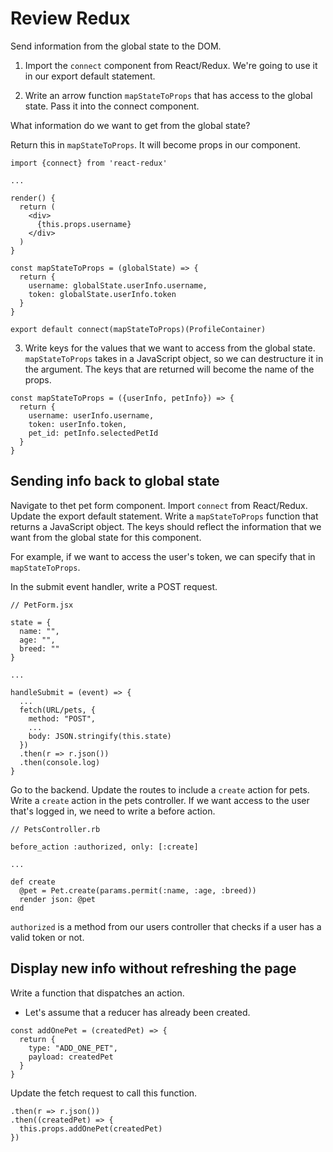 # Review Redux

Send information from the global state to the DOM.

1. Import the `connect` component from React/Redux. We're going to use it in our export default statement.

2. Write an arrow function `mapStateToProps` that has access to the global state. Pass it into the connect component.

What information do we want to get from the global state?

Return this in `mapStateToProps`. It will become props in our component.

```
import {connect} from 'react-redux'

...

render() {
  return (
    <div>
      {this.props.username}
    </div>
  )
}

const mapStateToProps = (globalState) => {
  return {
    username: globalState.userInfo.username,
    token: globalState.userInfo.token
  }
}

export default connect(mapStateToProps)(ProfileContainer)
```

3. Write keys for the values that we want to access from the global state. `mapStateToProps` takes in a JavaScript object, so we can destructure it in the argument. The keys that are returned will become the name of the props.

```
const mapStateToProps = ({userInfo, petInfo}) => {
  return {
    username: userInfo.username,
    token: userInfo.token,
    pet_id: petInfo.selectedPetId
  }
}
```

## Sending info back to global state
Navigate to thet pet form component. Import `connect` from React/Redux. Update the export default statement. Write a `mapStateToProps` function that returns a JavaScript object. The keys should reflect the information that we want from the global state for this component.

For example, if we want to access the user's token, we can specify that in `mapStateToProps`.

In the submit event handler, write a POST request.

```
// PetForm.jsx

state = {
  name: "",
  age: "",
  breed: ""
}

...

handleSubmit = (event) => {
  ...
  fetch(URL/pets, {
    method: "POST",
    ...
    body: JSON.stringify(this.state)
  })
  .then(r => r.json())
  .then(console.log)
}
```

Go to the backend. Update the routes to include a `create` action for pets. Write a `create` action in the pets controller. If we want access to the user that's logged in, we need to write a before action.

```
// PetsController.rb

before_action :authorized, only: [:create]

...

def create
  @pet = Pet.create(params.permit(:name, :age, :breed))
  render json: @pet
end
```

`authorized` is a method from our users controller that checks if a user has a valid token or not.

## Display new info without refreshing the page
Write a function that dispatches an action.
* Let's assume that a reducer has already been created.

```
const addOnePet = (createdPet) => {
  return {
    type: "ADD_ONE_PET",
    payload: createdPet
  }
}
```

Update the fetch request to call this function.
```
.then(r => r.json())
.then((createdPet) => {
  this.props.addOnePet(createdPet)
})
```